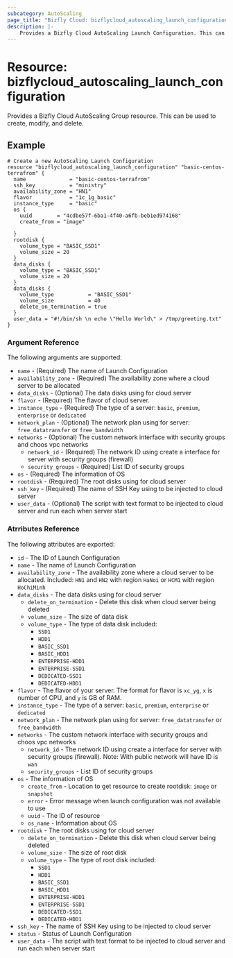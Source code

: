 ```yaml
---
subcategory: AutoScaling
page_title: "Bizfly Cloud: bizflycloud_autoscaling_launch_configuration"
description: |-
    Provides a Bizfly Cloud AutoScaling Launch Configuration. This can be used to create, modify, AutoScaling Group
---
```


# Resource: bizflycloud_autoscaling_launch_configuration

Provides a Bizfly Cloud AutoScaling Group resource. This can be used to create, modify, and delete.

## Example

```hcl
# Create a new AutoScaling Launch Configuration
resource "bizflycloud_autoscaling_launch_configuration" "basic-centos-terrafrom" {
  name              = "basic-centos-terrafrom"
  ssh_key           = "ministry"
  availability_zone = "HN1"
  flavor            = "1c_1g_basic"
  instance_type     = "basic"
  os {
    uuid        = "4cdbe57f-6ba1-4f40-a6fb-beb1ed974168"
    create_from = "image"

  }
  rootdisk {
    volume_type = "BASIC_SSD1"
    volume_size = 20
  }
  data_disks {
    volume_type = "BASIC_SSD1"
    volume_size = 20
  }
  data_disks {
    volume_type           = "BASIC_SSD1"
    volume_size           = 40
    delete_on_termination = true
  }
  user_data = "#!/bin/sh \n echo \"Hello World\" > /tmp/greeting.txt"
}
```

### Argument Reference

The following arguments are supported:

-   `name` - (Required) The name of Launch Configuration
-   `availability_zone` - (Required) The availability zone where a cloud server to be allocated
-   `data_disks` - (Optional) The data disks using for cloud server
-   `flavor` - (Required) The flavor of cloud server.
-   `instance_type` - (Required) The type of a server: `basic`, `premium`, `enterprise` or `dedicated`
-   `network_plan` - (Optional) The network plan using for server: `free_datatransfer` or `free_bandwidth`
-   `networks` - (Optional) The custom network interface with security groups and choos vpc networks
    -   `network_id` - (Required) The network ID using create a interface for server with security groups (firewall)
    -   `security_groups` - (Required) List ID of security groups
-   `os` - (Required) The information of OS
-   `rootdisk` - (Required) The root disks using for cloud server
-   `ssh_key` - (Required) The name of SSH Key using to be injected to cloud server
-   `user_data` - (Optional) The script with text format to be injected to cloud server and run each when server start

### Atrributes Reference

The following attributes are exported:

-   `id` - The ID of Launch Configuration
-   `name` - The name of Launch Configuration
-   `availability_zone` - The availability zone where a cloud server to be allocated. Included: `HN1` and `HN2` with region `HaNoi` or `HCM1` with region `HoChiMinh`
-   `data_disks` - The data disks using for cloud server
    -   `delete_on_termination` - Delete this disk when cloud server being deleted
    -   `volume_size` - The size of data disk
    -   `volume_type` - The type of data disk included:
        -   `SSD1`
        -   `HDD1`
        -   `BASIC_SSD1`
        -   `BASIC_HDD1`
        -   `ENTERPRISE-HDD1`
        -   `ENTERPRISE-SSD1`
        -   `DEDICATED-SSD1`
        -   `DEDICATED-HDD1`
-   `flavor` - The flavor of your server. The format for flavor is `xc_yg`, `x` is number of CPU, and `y` is GB of RAM.
-   `instance_type` - The type of a server: `basic`, `premium`, `enterprise` or `dedicated`
-   `network_plan` - The network plan using for server: `free_datatransfer` or `free_bandwidth`
-   `networks` - The custom network interface with security groups and choos vpc networks
    -   `network_id` - The network ID using create a interface for server with security groups (firewall). Note: With public network will have ID is `wan`
    -   `security_groups` - List ID of security groups
-   `os` - The information of OS
    -   `create_from` - Location to get resource to create rootdisk: `image` or `snapshot`
    -   `error` - Error message when launch configuration was not available to use
    -   `uuid` - The ID of resource
    -   `os_name` - Information about OS
-   `rootdisk` - The root disks using for cloud server
    -   `delete_on_termination` - Delete this disk when cloud server being deleted
    -   `volume_size` - The size of root disk
    -   `volume_type` - The type of root disk included:
        -   `SSD1`
        -   `HDD1`
        -   `BASIC_SSD1`
        -   `BASIC_HDD1`
        -   `ENTERPRISE-HDD1`
        -   `ENTERPRISE-SSD1`
        -   `DEDICATED-SSD1`
        -   `DEDICATED-HDD1`
-   `ssh_key` - The name of SSH Key using to be injected to cloud server
-   `status` - Status of Launch Configuration
-   `user_data` - The script with text format to be injected to cloud server and run each when server start
